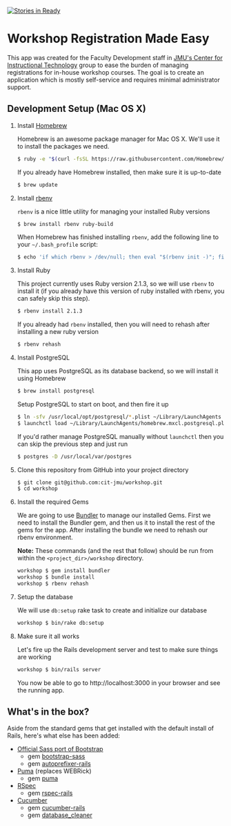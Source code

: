 [![Stories in Ready](https://badge.waffle.io/cit-jmu/workshop.png?label=ready&title=Ready)](https://waffle.io/cit-jmu/workshop)
# Workshop Registration Made Easy

This app was created for the Faculty Development staff in [JMU's Center for Instructional Technology](http://cit.jmu.edu/) group to ease the burden of managing registrations for in-house workshop courses.  The goal is to create an application which is mostly self-service and requires minimal administrator support.

## Development Setup (Mac OS X)

1. Install [Homebrew](http://brew.sh/)

   Homebrew is an awesome package manager for Mac OS X.  We'll use it to install the packages we need.

   ~~~ sh
   $ ruby -e "$(curl -fsSL https://raw.githubusercontent.com/Homebrew/install/master/install)"
   ~~~
   
   If you already have Homebrew installed, then make sure it is up-to-date
   
   ~~~ sh
   $ brew update
   ~~~
   
2. Install [rbenv](https://github.com/sstephenson/rbenv)

   `rbenv` is a nice little utility for managing your installed Ruby versions

   ~~~ sh
   $ brew install rbenv ruby-build
   ~~~
   
   When Homebrew has finished installing `rbenv`, add the following line to your `~/.bash_profile` script:
   
   ~~~ sh
   $ echo 'if which rbenv > /dev/null; then eval "$(rbenv init -)"; fi' >> ~/.bash_profile
   ~~~
   
3. Install Ruby

   This project currently uses Ruby version 2.1.3, so we will use `rbenv` to install it (if you already have this version of ruby installed with rbenv, you can safely skip this step).

   ~~~ sh
   $ rbenv install 2.1.3
   ~~~
   
   If you already had `rbenv` installed, then you will need to rehash after installing a new ruby version
   
   ~~~ sh
   $ rbenv rehash
   ~~~

4. Install PostgreSQL

   This app uses PostgreSQL as its database backend, so we will install it using Homebrew
   
   ~~~ sh
   $ brew install postgresql
   ~~~
   
   Setup PostgreSQL to start on boot, and then fire it up
   
   ~~~ sh
   $ ln -sfv /usr/local/opt/postgresql/*.plist ~/Library/LaunchAgents
   $ launchctl load ~/Library/LaunchAgents/homebrew.mxcl.postgresql.plist
   ~~~
   
   If you'd rather manage PostgreSQL manually without `launchctl` then you can skip the previous step and just run
   
   ~~~ sh
   $ postgres -D /usr/local/var/postgres
   ~~~
   

5. Clone this repository from GitHub into your project directory

   ~~~ sh
   $ git clone git@github.com:cit-jmu/workshop.git
   $ cd workshop
   ~~~

6. Install the required Gems

   We are going to use [Bundler](http://bundler.io/) to manage our installed Gems.  First we need to install the Bundler gem, and then us it to install the rest of the gems for the app.  After installing the bundle we need to rehash our rbenv environment.
   
   **Note:** These commands (and the rest that follow) should be run from within the `<project_dir>/workshop` directory.
   
   ~~~ sh
   workshop $ gem install bundler
   workshop $ bundle install
   workshop $ rbenv rehash
   ~~~
   
7. Setup the database

   We will use `db:setup` rake task to create and initialize our database
   
   ~~~ sh
   workshop $ bin/rake db:setup
   ~~~
   
8. Make sure it all works

   Let's fire up the Rails development server and test to make sure things are working
   
   ~~~ sh
   workshop $ bin/rails server
   ~~~
   
   You now be able to go to http://localhost:3000 in your browser and see the running app.

## What's in the box?

Aside from the standard gems that get installed with the default install of Rails, here's what else has been added:

* [Official Sass port of Bootstrap](http://getbootstrap.com/css/#sass)
  * gem [bootstrap-sass](https://rubygems.org/gems/bootstrap-sass)
  * gem [autoprefixer-rails](https://rubygems.org/gems/autoprefixer-rails)
* [Puma](http://puma.io/) (replaces WEBRick)
  * gem [puma](https://rubygems.org/gems/puma)
* [RSpec](https://github.com/rspec/rspec)
  * gem [rspec-rails](https://rubygems.org/gems/rspec-rails)
* [Cucumber](https://github.com/cucumber/cucumber)
  * gem [cucumber-rails](https://rubygems.org/gems/cucumber-rails)
  * gem [database_cleaner](https://rubygems.org/gems/database_cleaner)
